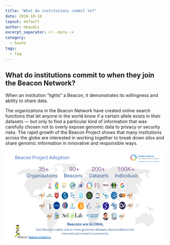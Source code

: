 ```yaml
---
title: "What do institutions commit to?" 
date: 2018-10-18
layout: default
author: mbaudis
excerpt_separator: <!--more-->
category:
  - howto
tags:
  - faq
---
```


## What do institutions commit to when they join the Beacon Network?

When an institution “lights” a Beacon, it demonstrates its willingness and ability to share data.

<!--more-->

The organizations in the Beacon Network have created online search functions that let anyone in the world know if a certain allele exists in their datasets ― but only to find a particular kind of information that was carefully chosen not to overly expose genomic data to privacy or security risks. The rapid growth of the Beacon Project shows that many institutions across the globe are interested in working together to break down silos and share genomic information in innovative and responsible ways.

<img src="/assets/images/beacon-adoption.png" alt="Beacon Adoption" class="center-block" />

